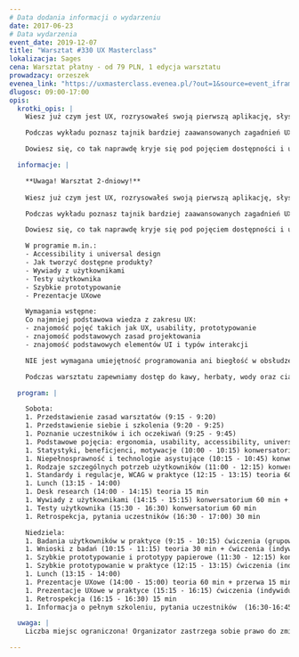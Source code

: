 ```yaml
---
# Data dodania informacji o wydarzeniu
date: 2017-06-23
# Data wydarzenia
event_date: 2019-12-07
title: "Warsztat #330 UX Masterclass"
lokalizacja: Sages
cena: Warsztat płatny - od 79 PLN, 1 edycja warsztatu
prowadzacy: orzeszek
evenea_link: "https://uxmasterclass.evenea.pl/?out=1&source=event_iframe"
dlugosc: 09:00-17:00
opis:
  krotki_opis: |
    Wiesz już czym jest UX, rozrysowałeś swoją pierwszą aplikację, słyszałeś coś o user testach i jesteś gotowa/y wejść na wyższy poziom wtajemniczenia?

    Podczas wykładu poznasz tajnik bardziej zaawansowanych zagadnień UXowych, takie jak: accessibility, badania użytkowników, szybkie prototypowanie i prowadzenie prezentacji UXowych.

    Dowiesz się, co tak naprawdę kryje się pod pojęciem dostępności i universal design, dlaczego to ważne i jak wykorzystać tę wiedzę w praktyce, jak przeprowadzić skuteczne user testy i wywiady z użytkownikami, czym jest popularne w startupach szybkie prototypowanie i jak efektywnie i efektownie prezentować swoje projekty.

  informacje: |

    **Uwaga! Warsztat 2-dniowy!**
    
    Wiesz już czym jest UX, rozrysowałeś swoją pierwszą aplikację, słyszałeś coś o user testach i jesteś gotowa/y wejść na wyższy poziom wtajemniczenia?

    Podczas wykładu poznasz tajnik bardziej zaawansowanych zagadnień UXowych, takie jak: accessibility, badania użytkowników, szybkie prototypowanie i prowadzenie prezentacji UXowych.

    Dowiesz się, co tak naprawdę kryje się pod pojęciem dostępności i universal design, dlaczego to ważne i jak wykorzystać tę wiedzę w praktyce, jak przeprowadzić skuteczne user testy i wywiady z użytkownikami, czym jest popularne w startupach szybkie prototypowanie i jak efektywnie i efektownie prezentować swoje projekty.

    W programie m.in.:
    - Accessibility i universal design
    - Jak tworzyć dostępne produkty?
    - Wywiady z użytkownikami
    - Testy użytkownika
    - Szybkie prototypowanie
    - Prezentacje UXowe

    Wymagania wstępne:
    Co najmniej podstawowa wiedza z zakresu UX:
    - znajomość pojęć takich jak UX, usability, prototypowanie
    - znajomość podstawowych zasad projektowania
    - znajomość podstawowych elementów UI i typów interakcji

    NIE jest wymagana umiejętność programowania ani biegłość w obsłudze oprogramowania do prototypowania

    Podczas warsztatu zapewniamy dostęp do kawy, herbaty, wody oraz ciastek. W porze obiadowej zapewniamy pizzę w wersji mięsnej lub wegetariańskiej.

  program: |

    Sobota:
    1. Przedstawienie zasad warsztatów (9:15 - 9:20)
    1. Przedstawienie siebie i szkolenia (9:20 - 9:25)
    1. Poznanie uczestników i ich oczekiwań (9:25 - 9:45)
    1. Podstawowe pojęcia: ergonomia, usability, accessibility, universal design, inclusive design (9:45 - 10:00) konwersatorium 15 min
    1. Statystyki, beneficjenci, motywacje (10:00 - 10:15) konwersatorium 15 min
    1. Niepełnosprawność i technologie asystujące (10:15 - 10:45) konwersatorium 30 min + przerwa 15 min
    1. Rodzaje szczególnych potrzeb użytkowników (11:00 - 12:15) konwersatorium 75 min
    1. Standardy i regulacje, WCAG w praktyce (12:15 - 13:15) teoria 60 min
    1. Lunch (13:15 - 14:00)
    1. Desk research (14:00 - 14:15) teoria 15 min
    1. Wywiady z użytkownikami (14:15 - 15:15) konwersatorium 60 min + przerwa 15 min
    1. Testy użytkownika (15:30 - 16:30) konwersatorium 60 min
    1. Retrospekcja, pytania uczestników (16:30 - 17:00) 30 min

    Niedziela:
    1. Badania użytkowników w praktyce (9:15 - 10:15) ćwiczenia (grupowe) 60 min
    1. Wnioski z badań (10:15 - 11:15) teoria 30 min + ćwiczenia (indywidualne) 30 min + przerwa 15 min
    1. Szybkie prototypowanie i prototypy papierowe (11:30 - 12:15) konwersatorium 45 min
    1. Szybkie prototypowanie w praktyce (12:15 - 13:15) ćwiczenia (indywidualne) 60 min
    1. Lunch (13:15 - 14:00)
    1. Prezentacje UXowe (14:00 - 15:00) teoria 60 min + przerwa 15 min
    1. Prezentacje UXowe w praktyce (15:15 - 16:15) ćwiczenia (indywidualne) 60 min
    1. Retrospekcja (16:15 - 16:30) 15 min
    1. Informacja o pełnym szkoleniu, pytania uczestników  (16:30-16:45) 15 min

  uwaga: |
    Liczba miejsc ograniczona! Organizator zastrzega sobie prawo do zmiany lokalizacji wydarzenia oraz jego odwołania w przypadku niezgłoszenia się minimalnej liczby uczestników.

---
```

